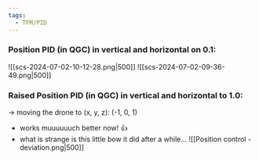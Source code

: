 ```yaml
---
tags:
  - TFM/PID
---
```

### Position PID (in QGC) in vertical and horizontal on 0.1: 

![[scs-2024-07-02-10-12-28.png|500]] ![[scs-2024-07-02-09-36-49.png|500]]

### Raised Position PID (in QGC) in vertical and horizontal to 1.0:
-> moving the drone to (x, y, z): (-1, 0, 1)
- works muuuuuuch better now! 👍
- what is strange is this little bow it did after a while...
![[Position control - deviation.png|500]]